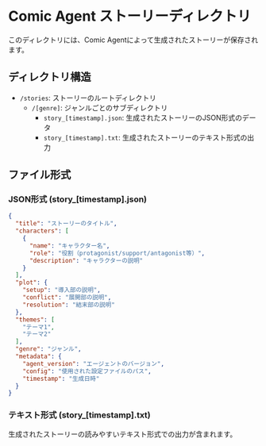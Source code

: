 # Comic Agent ストーリーディレクトリ

このディレクトリには、Comic Agentによって生成されたストーリーが保存されます。

## ディレクトリ構造

- `/stories`: ストーリーのルートディレクトリ
  - `/[genre]`: ジャンルごとのサブディレクトリ
    - `story_[timestamp].json`: 生成されたストーリーのJSON形式のデータ
    - `story_[timestamp].txt`: 生成されたストーリーのテキスト形式の出力

## ファイル形式

### JSON形式 (story_[timestamp].json)

```json
{
  "title": "ストーリーのタイトル",
  "characters": [
    {
      "name": "キャラクター名",
      "role": "役割（protagonist/support/antagonist等）",
      "description": "キャラクターの説明"
    }
  ],
  "plot": {
    "setup": "導入部の説明",
    "conflict": "展開部の説明",
    "resolution": "結末部の説明"
  },
  "themes": [
    "テーマ1",
    "テーマ2"
  ],
  "genre": "ジャンル",
  "metadata": {
    "agent_version": "エージェントのバージョン",
    "config": "使用された設定ファイルのパス",
    "timestamp": "生成日時"
  }
}
```

### テキスト形式 (story_[timestamp].txt)

生成されたストーリーの読みやすいテキスト形式での出力が含まれます。

